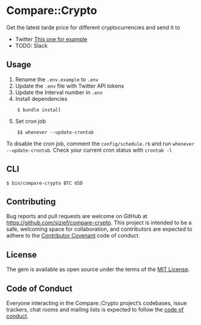 # Compare::Crypto

Get the latest tarde price for different cryptocurrencies and send it to


- Twitter [This one for example](https://twitter.com/Cryptoprice2)
- TODO: Slack 


## Usage
1. Rename the `.env.example` to `.env`
2. Update the `.env` file with Twitter API tokens
3. Update the Interval number in `.env`
4. Install dependencies  
```
    $ bundle install
```
5. Set cron job  
```
    $$ whenever --update-crontab
```


To disable the cron job, comment the `config/schedule.rb` and run `whenever --update-crontab`. Check your current cron status with `crontab -l`

## CLI

    $ bin/compare-crypto BTC USD

## Contributing

Bug reports and pull requests are welcome on GitHub at https://github.com/sizief/compare-crypto. This project is intended to be a safe, welcoming space for collaboration, and contributors are expected to adhere to the [Contributor Covenant](http://contributor-covenant.org) code of conduct.

## License

The gem is available as open source under the terms of the [MIT License](https://opensource.org/licenses/MIT).

## Code of Conduct

Everyone interacting in the Compare::Crypto project’s codebases, issue trackers, chat rooms and mailing lists is expected to follow the [code of conduct](https://github.com/sizief/compare-crypto/blob/master/CODE_OF_CONDUCT.md).